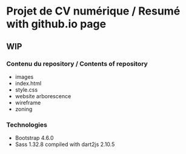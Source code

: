 # Projet de CV numérique / Resumé with github.io page
## WIP
### Contenu du repository / Contents of repository
* images
* index.html
* style.css
* website arborescence
* wireframe
* zoning
### Technologies
* Bootstrap 4.6.0
* Sass 1.32.8 compiled with dart2js 2.10.5
